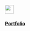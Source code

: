 ### <img src="https://github.com/sciencepal/sciencepal/blob/master/assets/Hi.gif" width="29px">

### <a href="willy-havertz.github.io">Portfolio</a>
